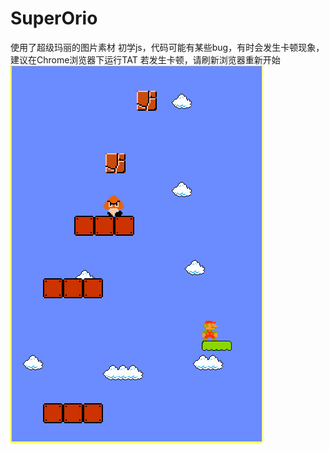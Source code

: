 # SuperOrio
使用了超级玛丽的图片素材
初学js，代码可能有某些bug，有时会发生卡顿现象，建议在Chrome浏览器下运行TAT
若发生卡顿，请刷新浏览器重新开始
![Image text](https://github.com/quixotiko/SuperOrio/blob/master/images/game.png)
